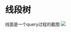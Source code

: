 # 线段树

线面是一个query过程的截图
![](https://trdthg-img-for-md-1306147581.cos.ap-beijing.myqcloud.com/img/202201292325599.png)